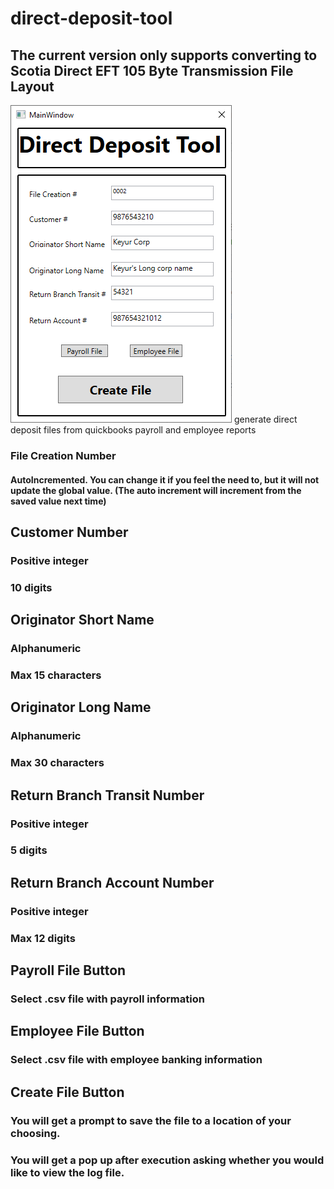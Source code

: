 # direct-deposit-tool
## The current version only supports converting to Scotia Direct EFT 105 Byte Transmission File Layout
![](https://github.com/keypat/direct-deposit-tool/blob/master/GUI.PNG)
generate direct deposit files from quickbooks payroll and employee reports

### File Creation Number
####   AutoIncremented. You can change it if you feel the need to, but it will not update the global value. (The auto increment will increment from the saved value next time)
## Customer Number
###   Positive integer
###   10 digits
## Originator Short Name
###   Alphanumeric
###   Max 15 characters
## Originator Long Name
###   Alphanumeric
###   Max 30 characters
## Return Branch Transit Number
###   Positive integer
###   5 digits
## Return Branch Account Number
###   Positive integer
###   Max 12 digits
## Payroll File Button
###   Select .csv file with payroll information
## Employee File Button
###   Select .csv file with employee banking information
## Create File Button
### You will get a prompt to save the file to a location of your choosing.
### You will get a pop up after execution asking whether you would like to view the log file.
